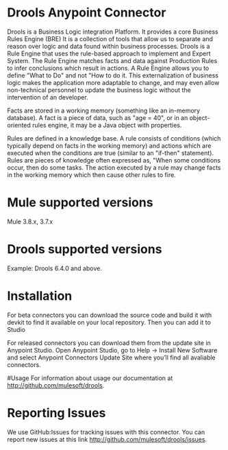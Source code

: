 # Drools Anypoint Connector

Drools is a Business Logic integration Platform. It provides a core Business Rules Engine (BRE) It is a collection of tools that allow us to separate and reason over logic and data found within business processes. Drools is a Rule Engine that uses the rule-based approach to implement and Expert System. The Rule Engine matches facts and data against Production Rules to infer conclusions which result in actions. A Rule Engine allows you to define "What to Do" and not "How to do it. This externalization of business logic makes the application more adaptable to change, and may even allow non-technical personnel to update the business logic without the intervention of an developer.

Facts are stored in a working memory (something like an in-memory database). A fact is a piece of data, such as "age = 40", or in an object-oriented rules engine, it may be a Java object with properties.

Rules are defined in a knowledge base. A rule consists of conditions (which typically depend on facts in the working memory) and actions which are executed when the conditions are true (similar to an "if-then" statement). Rules are pieces of knowledge often expressed as, "When some conditions occur, then do some tasks. The action executed by a rule may change facts in the working memory which then cause other rules to fire.	

# Mule supported versions

Mule 3.8.x, 3.7.x

# Drools supported versions
Example:
Drools 6.4.0 and above.

# Installation 
For beta connectors you can download the source code and build it with devkit to find it available on your local repository. Then you can add it to Studio

For released connectors you can download them from the update site in Anypoint Studio. 
Open Anypoint Studio, go to Help → Install New Software and select Anypoint Connectors Update Site where you’ll find all avaliable connectors.

#Usage
For information about usage our documentation at http://github.com/mulesoft/drools.

# Reporting Issues

We use GitHub:Issues for tracking issues with this connector. You can report new issues at this link http://github.com/mulesoft/drools/issues.
